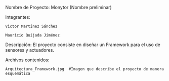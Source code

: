 Nombre de Proyecto: Monytor (Nombre preliminar)

Integrantes:

	Victor Martínez Sánchez 

	Mauricio Quijada Jiménez


Descripción: El proyecto consiste en diseñar un Framework para el uso de sensores y actuadores.


Archivos contenidos:

	Arquitectura_Framework.jpg  #Imagen que describe el proyecto de manera esquemática
